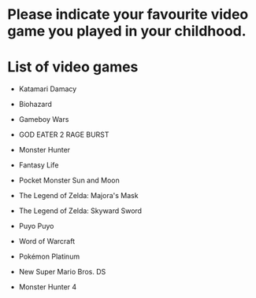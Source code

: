 # Please indicate your favourite video game you played in your childhood.

# List of video games
- Katamari Damacy
- Biohazard

- Gameboy Wars
- GOD EATER 2 RAGE BURST
- Monster Hunter
- Fantasy Life
- Pocket Monster Sun and Moon
- The Legend of Zelda: Majora's Mask
- The Legend of Zelda: Skyward Sword
- Puyo Puyo
- Word of Warcraft
- Pokémon Platinum
- New Super Mario Bros. DS
- Monster Hunter 4
